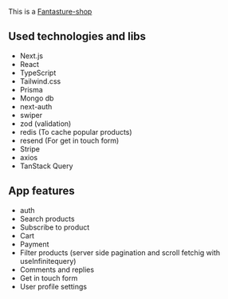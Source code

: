 This is a [Fantasture-shop]([https://nextjs.org/](https://fantasture-shop.vercel.app/))

## Used technologies and libs
- Next.js
- React
- TypeScript
- Tailwind.css
- Prisma
- Mongo db
- next-auth
- swiper
- zod (validation)
- redis (To cache popular products)
- resend (For get in touch form)
- Stripe
- axios
- TanStack Query

## App features
- auth
- Search products
- Subscribe to product
- Cart
- Payment
- Filter products (server side pagination and scroll fetchig with useInfinitequery)
- Comments and replies
- Get in touch form
- User profile settings
